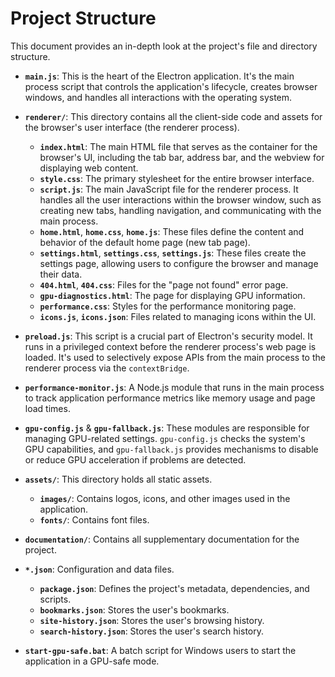 # Project Structure

This document provides an in-depth look at the project's file and directory structure.

-   **`main.js`**: This is the heart of the Electron application. It's the main process script that controls the application's lifecycle, creates browser windows, and handles all interactions with the operating system.

-   **`renderer/`**: This directory contains all the client-side code and assets for the browser's user interface (the renderer process).
    -   **`index.html`**: The main HTML file that serves as the container for the browser's UI, including the tab bar, address bar, and the webview for displaying web content.
    -   **`style.css`**: The primary stylesheet for the entire browser interface.
    -   **`script.js`**: The main JavaScript file for the renderer process. It handles all the user interactions within the browser window, such as creating new tabs, handling navigation, and communicating with the main process.
    -   **`home.html`**, **`home.css`**, **`home.js`**: These files define the content and behavior of the default home page (new tab page).
    -   **`settings.html`**, **`settings.css`**, **`settings.js`**: These files create the settings page, allowing users to configure the browser and manage their data.
    -   **`404.html`**, **`404.css`**: Files for the "page not found" error page.
    -   **`gpu-diagnostics.html`**: The page for displaying GPU information.
    -   **`performance.css`**: Styles for the performance monitoring page.
    -   **`icons.js`**, **`icons.json`**: Files related to managing icons within the UI.

-   **`preload.js`**: This script is a crucial part of Electron's security model. It runs in a privileged context before the renderer process's web page is loaded. It's used to selectively expose APIs from the main process to the renderer process via the `contextBridge`.

-   **`performance-monitor.js`**: A Node.js module that runs in the main process to track application performance metrics like memory usage and page load times.

-   **`gpu-config.js`** & **`gpu-fallback.js`**: These modules are responsible for managing GPU-related settings. `gpu-config.js` checks the system's GPU capabilities, and `gpu-fallback.js` provides mechanisms to disable or reduce GPU acceleration if problems are detected.

-   **`assets/`**: This directory holds all static assets.
    -   **`images/`**: Contains logos, icons, and other images used in the application.
    -   **`fonts/`**: Contains font files.

-   **`documentation/`**: Contains all supplementary documentation for the project.

-   **`*.json`**: Configuration and data files.
    -   **`package.json`**: Defines the project's metadata, dependencies, and scripts.
    -   **`bookmarks.json`**: Stores the user's bookmarks.
    -   **`site-history.json`**: Stores the user's browsing history.
    -   **`search-history.json`**: Stores the user's search history.

-   **`start-gpu-safe.bat`**: A batch script for Windows users to start the application in a GPU-safe mode.
